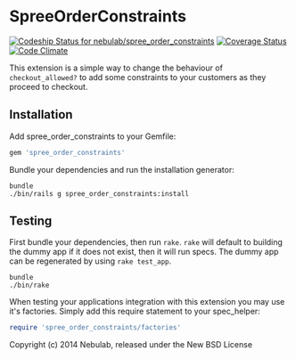 SpreeOrderConstraints
=====================

[ ![Codeship Status for nebulab/spree_order_constraints](https://www.codeship.io/projects/4b3ce540-3827-0132-52b6-0a8934957454/status)](https://www.codeship.io/projects/41915)
[![Coverage Status](https://coveralls.io/repos/nebulab/spree_order_constraints/badge.png)](https://coveralls.io/r/nebulab/spree_order_constraints)
[![Code Climate](https://codeclimate.com/github/nebulab/spree_order_constraints/badges/gpa.svg)](https://codeclimate.com/github/nebulab/spree_order_constraints)

This extension is a simple way to change the behaviour of `checkout_allowed?` to
add some constraints to your customers as they proceed to checkout.


Installation
------------

Add spree_order_constraints to your Gemfile:

```ruby
gem 'spree_order_constraints'
```

Bundle your dependencies and run the installation generator:

```shell
bundle
./bin/rails g spree_order_constraints:install
```

Testing
-------

First bundle your dependencies, then run `rake`. `rake` will default to building the dummy app if it does not exist, then it will run specs. The dummy app can be regenerated by using `rake test_app`.

```shell
bundle
./bin/rake
```

When testing your applications integration with this extension you may use it's factories.
Simply add this require statement to your spec_helper:

```ruby
require 'spree_order_constraints/factories'
```

Copyright (c) 2014 Nebulab, released under the New BSD License
